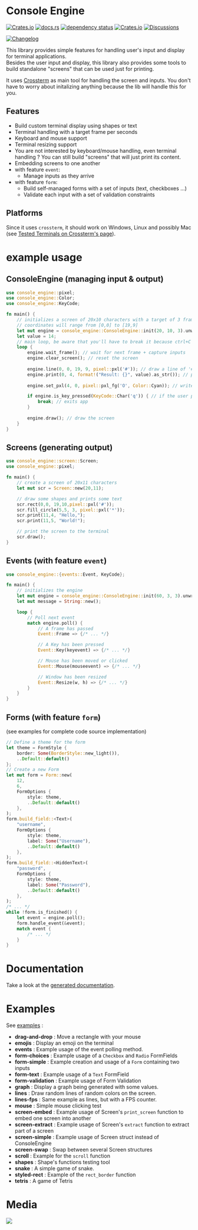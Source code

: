 # Console Engine

[![Crates.io](https://img.shields.io/crates/v/console_engine)](https://crates.io/crates/console_engine)
[![docs.rs](https://docs.rs/console_engine/badge.svg)](https://docs.rs/console_engine/)
[![dependency status](https://deps.rs/repo/github/vincentfoulon80/console_engine/status.svg)](https://deps.rs/repo/github/vincentfoulon80/console_engine)
[![Crates.io](https://img.shields.io/crates/l/console_engine)](https://github.com/VincentFoulon80/console_engine/blob/master/LICENSE)
[![Discussions](https://img.shields.io/badge/discuss-on%20github-success)](https://github.com/VincentFoulon80/console_engine/discussions)

[![Changelog](https://img.shields.io/badge/-changelog-informational)](https://github.com/VincentFoulon80/console_engine/releases)


This library provides simple features for handling user's input and display for terminal applications.  
Besides the user input and display, this library also provides some tools to build standalone "screens" that can be used just for printing.

It uses [Crossterm](https://crates.io/crates/crossterm) as main tool for handling the screen and inputs. You don't have to worry about initalizing anything because the lib will handle this for you.

## Features

- Build custom terminal display using shapes or text
- Terminal handling with a target frame per seconds
- Keyboard and mouse support
- Terminal resizing support
- You are not interested by keyboard/mouse handling, even terminal handling ? You can still build "screens" that will just print its content.
- Embedding screens to one another
- with feature `event`:
  - Manage inputs as they arrive
- with feature `form`:
  - Build self-managed forms with a set of inputs (text, checkboxes ...)
  - Validate each input with a set of validation constraints

## Platforms

Since it uses `crossterm`, it should work on Windows, Linux and possibly Mac (see [Tested Terminals on Crossterm's page](https://crates.io/crates/crossterm#tested-terminals)).

# example usage 

## ConsoleEngine (managing input & output)
```rust
use console_engine::pixel;
use console_engine::Color;
use console_engine::KeyCode;

fn main() {
    // initializes a screen of 20x10 characters with a target of 3 frames per second
    // coordinates will range from [0,0] to [19,9]
    let mut engine = console_engine::ConsoleEngine::init(20, 10, 3).unwrap();
    let value = 14;
    // main loop, be aware that you'll have to break it because ctrl+C is captured
    loop {
        engine.wait_frame(); // wait for next frame + capture inputs
        engine.clear_screen(); // reset the screen
    
        engine.line(0, 0, 19, 9, pixel::pxl('#')); // draw a line of '#' from [0,0] to [19,9]
        engine.print(0, 4, format!("Result: {}", value).as_str()); // prints some value at [0,4]
    
        engine.set_pxl(4, 0, pixel::pxl_fg('O', Color::Cyan)); // write a majestic cyan 'O' at [4,0]

        if engine.is_key_pressed(KeyCode::Char('q')) { // if the user presses 'q' :
            break; // exits app
        }
    
        engine.draw(); // draw the screen
    }
}
```

## Screens (generating output)
```rust
use console_engine::screen::Screen;
use console_engine::pixel;

fn main() {
    // create a screen of 20x11 characters
    let mut scr = Screen::new(20,11);

    // draw some shapes and prints some text
    scr.rect(0,0, 19,10,pixel::pxl('#'));
    scr.fill_circle(5,5, 3, pixel::pxl('*'));
    scr.print(11,4, "Hello,");
    scr.print(11,5, "World!");

    // print the screen to the terminal
    scr.draw();
}
```

## Events (with feature `event`)

```rust
use console_engine::{events::Event, KeyCode};

fn main() {
    // initializes the engine
    let mut engine = console_engine::ConsoleEngine::init(60, 3, 3).unwrap();
    let mut message = String::new();

    loop {
        // Poll next event
        match engine.poll() {
            // A frame has passed
            Event::Frame => {/* ... */}

            // A Key has been pressed
            Event::Key(keyevent) => {/* ... */}

            // Mouse has been moved or clicked
            Event::Mouse(mouseevent) => {/* ... */}

            // Window has been resized
            Event::Resize(w, h) => {/* ... */}
        }
    }
}

```

## Forms (with feature `form`)

(see examples for complete code source implementation)

```rust
// Define a theme for the form
let theme = FormStyle {
    border: Some(BorderStyle::new_light()),
    ..Default::default()
};
// Create a new Form
let mut form = Form::new(
    12,
    6,
    FormOptions {
        style: theme,
        ..Default::default()
    },
);
form.build_field::<Text>(
    "username",
    FormOptions {
        style: theme,
        label: Some("Username"),
        ..Default::default()
    },
);
form.build_field::<HiddenText>(
    "password",
    FormOptions {
        style: theme,
        label: Some("Password"),
        ..Default::default()
    },
);
/* ... */
while !form.is_finished() {
    let event = engine.poll();
    form.handle_event(&event);
    match event {
        /* ... */
    }
}
```

# Documentation

Take a look at the [generated documentation](https://docs.rs/console_engine/).

# Examples

See [examples](https://github.com/VincentFoulon80/console_engine/tree/master/examples) :
- **drag-and-drop** : Move a rectangle with your mouse
- **emojis** : Display an emoji on the terminal
- **events** : Example usage of the event polling method.
- **form-choices** : Example usage of a `Checkbox` and `Radio` FormFields
- **form-simple** : Example creation and usage of a `Form` containing two inputs
- **form-text** : Example usage of a `Text` FormField
- **form-validation** : Example usage of Form Validation
- **graph** : Display a graph being generated with some values.
- **lines** : Draw random lines of random colors on the screen.
- **lines-fps** : Same example as lines, but with a FPS counter.
- **mouse** : Simple mouse clicking test
- **screen-embed** : Example usage of Screen's `print_screen` function to embed one screen into another
- **screen-extract** : Example usage of Screen's `extract` function to extract part of a screen
- **screen-simple** : Example usage of Screen struct instead of ConsoleEngine
- **screen-swap** : Swap between several Screen structures
- **scroll** : Example for the `scroll` function
- **shapes** : Shape's functions testing tool
- **snake** : A simple game of snake.
- **styled-rect** : Example of the `rect_border` function
- **tetris** : A game of Tetris

# Media

![](https://raw.githubusercontent.com/VincentFoulon80/console_engine/master/docs/examples.gif)
